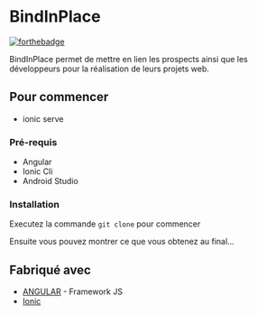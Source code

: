 # BindInPlace

[![forthebadge](http://forthebadge.com/images/badges/built-with-love.svg)](http://cedricbaudais.fr) 

BindInPlace permet de mettre en lien les prospects ainsi que les développeurs pour la réalisation de leurs projets web.

## Pour commencer

- ionic serve

### Pré-requis

- Angular
- Ionic Cli
- Android Studio

### Installation

Executez la commande ``git clone`` pour commencer

Ensuite vous pouvez montrer ce que vous obtenez au final...


## Fabriqué avec

* [ANGULAR](http://angular.io) - Framework JS
* [Ionic](https://ionicframework.com/) 



